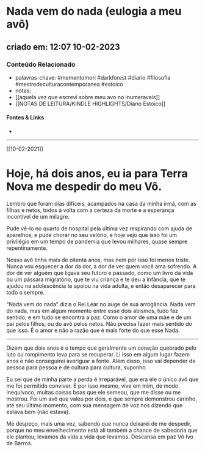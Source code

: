 # Nada vem do nada (eulogia a meu avô)
## criado em: 12:07 10-02-2023

### Conteúdo Relacionado
- palavras-chave: #mementomori #darkforest #diario #filosofia #mestredeculturacontemporanea #estoico
- notas: 
- [[aquela vez que escrevi sobre meu avo no inumeraveis]]
- [[NOTAS DE LEITURA/KINDLE HIGHLIGHTS/Diário Estoico]]

#### Fontes & Links
- 
---
[[10-02-2021]]

# Hoje, há dois anos, eu ia para Terra Nova me despedir do meu Vô.

Lembro que foram dias difíceis, acampados na casa da minha irmã, com as filhas e netos, todos à volta com a certeza da morte e a esperança incontível de um milagre. 

Pude vê-lo no quarto de hospital pela última vez respirando com ajuda de aparelhos, e pude chorar no seu velório, e hoje vejo que isso foi um privilégio em um tempo de pandemia que levou milhares, quase sempre repentinamente. 

Nosso avô tinha mais de oitenta anos, mas nem por isso foi menos triste. Nunca vou esquecer a dor da dor, a dor de ver quem você ama sofrendo. A dor de ver alguém que ligava seu futuro e passado, como um livro da vida ou um pássara migratório, que te viu criança e te deu a infância, que te ajudou na adolescência te apoiou na vida adulta, e então desaparecer para todo o sempre. 

“Nada vem do nada” dizia o Rei Lear no auge de sua arrogância. Nada vem do nada, mas em algum momento entre esse dois abismos, tudo faz sentido, e em tudo se encontra a paz. Como o amor de uma mãe e de um pai pelos filhos, ou do avô pelos netos. Não precisa fazer mais sentido do que isso. É o amor e não a razão que é mais forte do que esse Nada.

***

Dizem que dois anos é o tempo que geralmente um coração quebrado pelo luto ou rompimento leva para se recuperar. Li isso em algum lugar fazem anos e não conseguirei averiguar a fonte. Além disso, isso vai depender de pessoa para pessoa e de cultura para cultura, suponho.

Eu sei que de minha parte a perda é irreparável, que era ele o único avô que me foi permitido conviver. E por isso mesmo, vive em mim, de modo inequívoco, muitas coisas boas que ele semeou, que me disse ou me mostrou. Foi um avô que valeu por dois, e que sempre demonstrou carinho, até seu último momento, com sua mensagem de voz nos dizendo que estava bem (não estava). 

Me despeço, mais uma vez, sabendo que nunca deixarei de me despedir, porque no meu envelhecimento está ali também a chance de sabedoria que ele plantou; levamos da vida a vida que levamos. Descansa em paz Vô Ivo de Barros.
